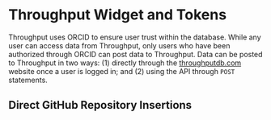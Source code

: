 # Throughput Widget and Tokens

Throughput uses ORCID to ensure user trust within the database.  While any user can access data from Throughput, only users who have been authorized through ORCID can post data to Throughput.  Data can be posted to Throughput in two ways: (1) directly through the [throughputdb.com]() website once a user is logged in; and (2) using the API through `POST` statements.

## Direct GitHub Repository Insertions

